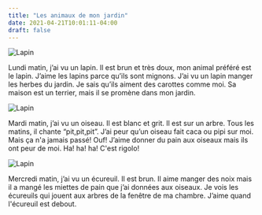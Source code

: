 ```yaml
---
title: "Les animaux de mon jardin"
date: 2021-04-21T10:01:11-04:00
draft: false
---
```


![Lapin](/images/lapin.jpg)

Lundi matin, j’ai vu un lapin. Il est brun et très doux, mon animal préféré est le lapin. J’aime les lapins parce qu’ils sont mignons. J’ai vu un lapin manger les herbes du jardin. Je sais qu’ils aiment des carottes comme moi. Sa maison est un terrier, mais il se promène dans mon jardin.

![Lapin](/images/oiseau.jpg)

Mardi matin, j’ai vu un oiseau. Il est blanc et grit. Il est sur un arbre. Tous les matins, il chante “pit,pit,pit”. J’ai peur qu’un oiseau fait caca ou pipi sur moi. Mais ça n'a jamais passé! Ouf! J’aime donner du pain aux oiseaux mais ils ont peur de moi. Ha! ha! ha! C'est rigolo!

![Lapin](/images/ecureuil.jpg)

Mercredi matin, j’ai vu un écureuil. Il est brun. Il aime manger des noix mais il a mangé les miettes de pain que j’ai données aux oiseaux. Je vois les écureuils qui jouent aux arbres de la fenêtre de ma chambre. J’aime quand l'écureuil est debout.
